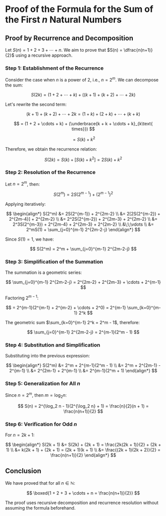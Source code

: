 # Proof of the Formula for the Sum of the First $n$ Natural Numbers

## Proof by Recurrence and Decomposition

Let $S(n) = 1 + 2 + 3 + \cdots + n$. We aim to prove that $S(n) = \dfrac{n(n+1)}{2}$ using a recursive approach.

### Step 1: Establishment of the Recurrence

Consider the case when $n$ is a power of 2, i.e., $n = 2^m$. We can decompose the sum:

$$
S(2k) = (1 + 2 + \cdots + k) + ((k+1) + (k+2) + \cdots + 2k)
$$

Let's rewrite the second term:

$$
(k+1) + (k+2) + \cdots + 2k = (1 + k) + (2 + k) + \cdots + (k + k)
$$

$$
= (1 + 2 + \cdots + k) + (\underbrace{k + k + \cdots + k}_{k\text{ times}})
$$

$$
= S(k) + k^2
$$

Therefore, we obtain the recurrence relation:

$$
S(2k) = S(k) + [S(k) + k^2] = 2S(k) + k^2
$$

### Step 2: Resolution of the Recurrence

Let $n = 2^m$, then:

$$
S(2^m) = 2S(2^{m-1}) + (2^{m-1})^2
$$

Applying iteratively:

$$
\begin{align*}
S(2^m) &= 2S(2^{m-1}) + 2^{2m-2} \\
&= 2[2S(2^{m-2}) + 2^{2m-4}] + 2^{2m-2} \\
&= 2^2S(2^{m-2}) + 2^{2m-3} + 2^{2m-2} \\
&= 2^3S(2^{m-3}) + 2^{2m-4} + 2^{2m-3} + 2^{2m-2} \\
&\;\;\vdots \\
&= 2^mS(1) + \sum_{j=0}^{m-1} 2^{2m-2-j}
\end{align*}
$$

Since $S(1) = 1$, we have:

$$
S(2^m) = 2^m + \sum_{j=0}^{m-1} 2^{2m-2-j}
$$

### Step 3: Simplification of the Summation

The summation is a geometric series:

$$
\sum_{j=0}^{m-1} 2^{2m-2-j} = 2^{2m-2} + 2^{2m-3} + \cdots + 2^{m-1}
$$

Factoring $2^{m-1}$:

$$
= 2^{m-1}(2^{m-1} + 2^{m-2} + \cdots + 2^0) = 2^{m-1} \sum_{k=0}^{m-1} 2^k
$$

The geometric sum $\sum_{k=0}^{m-1} 2^k = 2^m - 1$, therefore:

$$
\sum_{j=0}^{m-1} 2^{2m-2-j} = 2^{m-1}(2^m - 1)
$$

### Step 4: Substitution and Simplification

Substituting into the previous expression:

$$
\begin{align*}
S(2^m) &= 2^m + 2^{m-1}(2^m - 1) \\
&= 2^m + 2^{2m-1} - 2^{m-1} \\
&= 2^{2m-1} + 2^{m-1} \\
&= 2^{m-1}(2^m + 1)
\end{align*}
$$

### Step 5: Generalization for All $n$

Since $n = 2^m$, then $m = \log_2 n$:

$$
S(n) = 2^{\log_2 n - 1}(2^{\log_2 n} + 1) = \frac{n}{2}(n + 1) = \frac{n(n+1)}{2}
$$

### Step 6: Verification for Odd $n$

For $n = 2k + 1$:

$$
\begin{align*}
S(2k + 1) &= S(2k) + (2k + 1) = \frac{2k(2k + 1)}{2} + (2k + 1) \\
&= k(2k + 1) + (2k + 1) = (2k + 1)(k + 1) \\
&= \frac{(2k + 1)(2k + 2)}{2} = \frac{n(n+1)}{2}
\end{align*}
$$

## Conclusion

We have proved that for all $n \in \mathbb{N}$:

$$
\boxed{1 + 2 + 3 + \cdots + n = \frac{n(n+1)}{2}}
$$

The proof uses recursive decomposition and recurrence resolution without assuming the formula beforehand.
